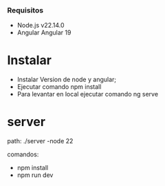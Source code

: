 
### Requisitos
- Node.js v22.14.0
- Angular Angular 19

# Instalar

- Instalar Version de node y angular;
- Ejecutar comando npm install
- Para levantar en local ejecutar comando ng serve


# server 
 path: ./server 
 -node 22 
  
  comandos: 
  - npm install
  - npm run dev 


